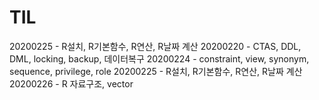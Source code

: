 # TIL
20200225 - R설치, R기본함수, R연산, R날짜 계산
20200220 - CTAS, DDL, DML, locking, backup, 데이터복구
20200224 - constraint, view, synonym, sequence, privilege, role
20200225 - R설치, R기본함수, R연산, R날짜 계산
20200226 - R 자료구조, vector